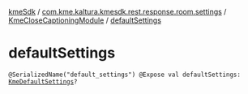 [kmeSdk](../../index.md) / [com.kme.kaltura.kmesdk.rest.response.room.settings](../index.md) / [KmeCloseCaptioningModule](index.md) / [defaultSettings](./default-settings.md)

# defaultSettings

`@SerializedName("default_settings") @Expose val defaultSettings: `[`KmeDefaultSettings`](../-kme-default-settings/index.md)`?`